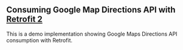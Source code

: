 ## Consuming Google Map Directions API with [Retrofit 2](http://square.github.io/retrofit/)
This is a demo implementation showing Google Maps Directions API consumption with Retrofit. 
  

